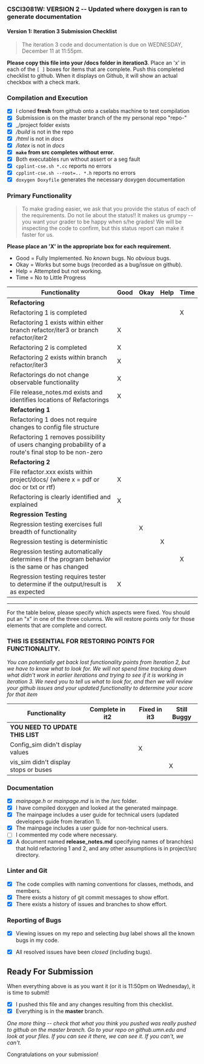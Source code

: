 ### CSCI3081W: VERSION 2 -- Updated where doxygen is ran to generate documentation
#### Version 1: Iteration 3 Submission Checklist

> The iteration 3 code and documentation is due on WEDNESDAY, December 11 at 11:55pm.

**__Please copy this file into your /docs folder in iteration3__**. Place an 'x' in each of the `[ ]` boxes for items that are complete. Push this completed checklist to github. When it displays on Github, it will show an actual checkbox with a check mark.

### Compilation and Execution

- [x] I cloned **fresh** from github onto a cselabs machine to test compilation
- [x] Submission is on the master branch of the my personal repo "repo-<username>"
- [x] _/project folder exists
- [x] _/build_ is not in the repo
- [x] _/html_ is not in _docs_
- [x] _/latex_ is not in _docs_
- [x] **__`make` from src completes without error.__**
- [x] Both executables run without assert or a seg fault
- [x] `cpplint-cse.sh *.cc` reports no errors
- [x] `cpplint-cse.sh --root=.. *.h` reports no errors
- [x] `doxygen Doxyfile` generates the necessary doxygen documentation

### Primary Functionality

> To make grading easier, we ask that you provide the status of each of the requirements. Do not lie about the status!! It makes us grumpy -- you want your grader to be happy when s/he grades! We will be inspecting the code to confirm, but this status report can make it faster for us.

**__Please place an 'X' in the appropriate box for each requirement.__**
- Good = Fully Implemented. No _known_ bugs. No _obvious_ bugs.
- Okay = Works but some bugs (recorded as a bug/issue on github).
- Help = Attempted but not working.
- Time = No to Little Progress

| Functionality | Good | Okay | Help | Time |
| -------- | -------- | -------- | -------- | --------- |
| **__Refactoring__** |
| Refactoring 1 is completed |  |  |  | X |
| Refactoring 1 exists within either branch refactor/iter3 or branch refactor/iter2 | X |  |  |  |
| Refactoring 2 is completed | X |  |  |  |
| Refactoring 2 exists within branch refactor/iter3 | X |  |  |  |
| Refactorings do not change observable functionality | X |  |  |  |
| File release_notes.md exists and identifies locations of Refactorings | X | | | |
| **__Refactoring 1__** |
| Refactoring 1 does not require changes to config file structure |  |  |  |  |
| Refactoring 1 removes possibility of users changing probability of a route's final stop to be non-zero |  |  |  
| **__Refactoring 2__** |
| File refactor.xxx exists within project/docs/ (where x = pdf or doc or txt or rtf) | X |  |  |  |
| Refactoring is clearly identified and explained | X |  |  |  |
| **__Regression Testing__** |
| Regression testing exercises full breadth of functionality |  | X |  |  |
| Regression testing is deterministic |  |  | X |  |
| Regression testing automatically determines if the program behavior is the same or has changed |  |  |  | X |
| Regression testing requires tester to determine if the output/result is as expected | X |  |  |  |

<hr>

For the table below, please specify which aspects were fixed. You should put an "x" in one of the three columns. We will restore points only for those elements that are complete and correct.

### THIS IS ESSENTIAL FOR RESTORING POINTS FOR FUNCTIONALITY.
*You can potentially get back lost functionality points from Iteration 2, but we have to know what to look for. We will not spend time tracking down what didn't work in earlier iterations and trying to see if it is working in iteration 3. We need you to tell us what to look for, and then we will review your github issues and your updated functionality to determine your score for that item*


| Functionality | Complete in it2 | | Fixed in it3 | Still Buggy |
| -------- | -------- |-| -------- | -------- |
| **__YOU NEED TO UPDATE THIS LIST__** |  ||  |   |
| Config_sim didn't display values |  || X  |   |
| vis_sim didn't display stops or buses |  ||  | X |


### Documentation
- [x] _mainpage.h_ or _mainpage.md_ is in the /src folder.
- [x] I have compiled doxygen and looked at the generated mainpage.
- [x] The mainpage includes a user guide for technical users (updated developers guide from iteration 1).
- [x] The mainpage includes a user guide for non-technical users.
- [ ] I commented my code where necessary.
- [x] A document named **release_notes.md** specifying names of branch(es) that hold refactoring 1 and 2, and any other assumptions is in project/src directory.

### Linter and Git
- [x] The code complies with naming conventions for classes, methods, and members.
- [x] There exists a history of git commit messages to show effort.
- [x] There exists a history of issues and branches to show effort.

### Reporting of Bugs
- [x] Viewing issues on my repo and selecting _bug_ label shows all the known bugs in my code.
- [x] All resolved issues have been _closed_ (including bugs).


## Ready For Submission

When everything above is as you want it (or it is 11:50pm on Wednesday), it is time to submit!

- [x] I pushed this file and any changes resulting from this checklist.
- [x] Everything is in the **__master__** branch.

_One more thing -- check that what you think you pushed was really pushed to github on the master branch. Go to your repo on github.umn.edu and look at your files. If you can see it there, we can see it. If you can't, we can't._

Congratulations on your submission!

